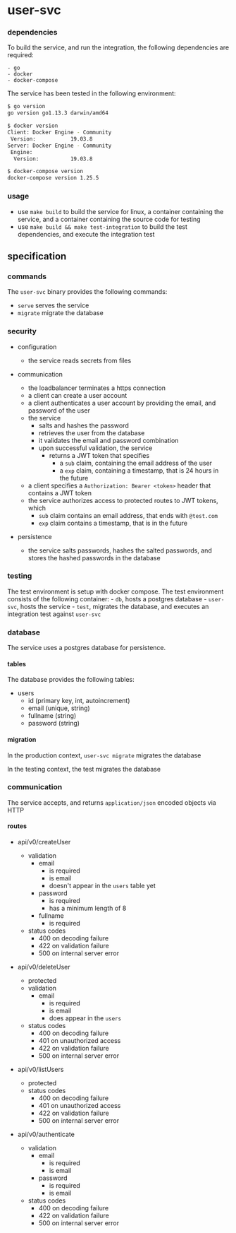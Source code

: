# user-svc

### dependencies

To build the service, and run the integration, the following dependencies are required:

    - go
    - docker
    - docker-compose

The service has been tested in the following environment:

```bash
$ go version
go version go1.13.3 darwin/amd64

$ docker version
Client: Docker Engine - Community
 Version:           19.03.8
Server: Docker Engine - Community
 Engine:
  Version:          19.03.8

$ docker-compose version
docker-compose version 1.25.5
```

### usage

- use `make build` to build the service for linux, a container containing the service, and a container containing the source code for testing
- use `make build && make test-integration` to build the test dependencies, and execute the integration test

## specification

### commands

The `user-svc` binary provides the following commands:

- `serve` serves the service
- `migrate` migrate the database

### security

- configuration
    - the service reads secrets from files

- communication
    - the loadbalancer terminates a https connection
    - a client can create a user account
    - a client authenticates a user account by providing the email, and password of the user
    - the service
        - salts and hashes the password
        - retrieves the user from the database
        - it validates the email and password combination
        - upon successful validation, the service
            - returns a JWT token that specifies
                - a `sub` claim, containing the email address of the user
                - a `exp` claim, containing a timestamp, that is 24 hours in the future
    - a client specifies a `Authorization: Bearer <token>` header that contains a JWT token
    - the service authorizes access to protected routes to JWT tokens, which
        - `sub` claim contains an email address, that ends with `@test.com`
        - `exp` claim contains a timestamp, that is in the future

- persistence
    - the service salts passwords, hashes the salted passwords, and stores the hashed passwords in the database

### testing

The test environment is setup with docker compose. The test environment consists of the following container:
    - `db`, hosts a postgres database
    - `user-svc`, hosts the service
    - `test`, migrates the database, and executes an integration test against `user-svc`

### database

The service uses a postgres database for persistence.

#### tables

The database provides the following tables:

- users
    - id (primary key, int, autoincrement)
    - email (unique, string)
    - fullname (string)
    - password (string)

#### migration

In the production context, `user-svc migrate` migrates the database

In the testing context, the test migrates the database

### communication

The service accepts, and returns `application/json` encoded objects via HTTP

#### routes

- api/v0/createUser
    - validation
        - email
            - is required
            - is email
            - doesn't appear in the `users` table yet
        - password
            - is required
            - has a minimum length of 8
        - fullname
            - is required
    - status codes
        - 400 on decoding failure
        - 422 on validation failure
        - 500 on internal server error

- api/v0/deleteUser
    - protected
    - validation
        - email
            - is required
            - is email
            - does appear in the `users`
    - status codes
        - 400 on decoding failure
        - 401 on unauthorized access
        - 422 on validation failure
        - 500 on internal server error

- api/v0/listUsers
    - protected
    - status codes
        - 400 on decoding failure
        - 401 on unauthorized access
        - 422 on validation failure
        - 500 on internal server error

- api/v0/authenticate
    - validation
        - email
            - is required
            - is email
        - password
            - is required
            - is email
    - status codes
        - 400 on decoding failure
        - 422 on validation failure
        - 500 on internal server error